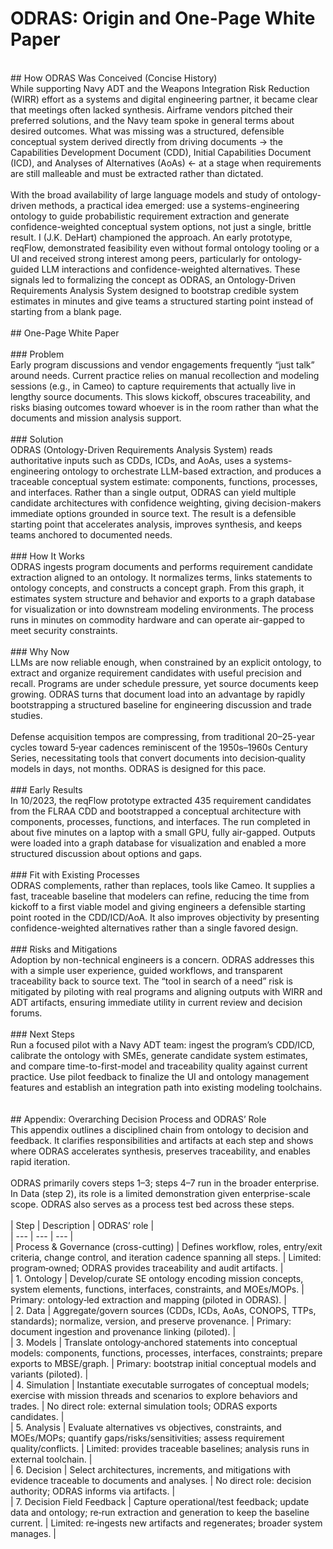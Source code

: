 # ODRAS: Origin and One-Page White Paper<br>
<br>
## How ODRAS Was Conceived (Concise History)<br>
While supporting Navy ADT and the Weapons Integration Risk Reduction (WIRR) effort as a systems and digital engineering partner, it became clear that meetings often lacked synthesis. Airframe vendors pitched their preferred solutions, and the Navy team spoke in general terms about desired outcomes. What was missing was a structured, defensible conceptual system derived directly from driving documents → the Capabilities Development Document (CDD), Initial Capabilities Document (ICD), and Analyses of Alternatives (AoAs) ← at a stage when requirements are still malleable and must be extracted rather than dictated.<br>
<br>
With the broad availability of large language models and study of ontology-driven methods, a practical idea emerged: use a systems-engineering ontology to guide probabilistic requirement extraction and generate confidence-weighted conceptual system options, not just a single, brittle result. I (J.K. DeHart) championed the approach. An early prototype, reqFlow, demonstrated feasibility even without formal ontology tooling or a UI and received strong interest among peers, particularly for ontology-guided LLM interactions and confidence-weighted alternatives. These signals led to formalizing the concept as ODRAS, an Ontology-Driven Requirements Analysis System designed to bootstrap credible system estimates in minutes and give teams a structured starting point instead of starting from a blank page.<br>
<br>
## One-Page White Paper<br>
<br>
### Problem<br>
Early program discussions and vendor engagements frequently “just talk” around needs. Current practice relies on manual recollection and modeling sessions (e.g., in Cameo) to capture requirements that actually live in lengthy source documents. This slows kickoff, obscures traceability, and risks biasing outcomes toward whoever is in the room rather than what the documents and mission analysis support.<br>
<br>
### Solution<br>
ODRAS (Ontology-Driven Requirements Analysis System) reads authoritative inputs such as CDDs, ICDs, and AoAs, uses a systems-engineering ontology to orchestrate LLM-based extraction, and produces a traceable conceptual system estimate: components, functions, processes, and interfaces. Rather than a single output, ODRAS can yield multiple candidate architectures with confidence weighting, giving decision-makers immediate options grounded in source text. The result is a defensible starting point that accelerates analysis, improves synthesis, and keeps teams anchored to documented needs.<br>
<br>
### How It Works<br>
ODRAS ingests program documents and performs requirement candidate extraction aligned to an ontology. It normalizes terms, links statements to ontology concepts, and constructs a concept graph. From this graph, it estimates system structure and behavior and exports to a graph database for visualization or into downstream modeling environments. The process runs in minutes on commodity hardware and can operate air-gapped to meet security constraints.<br>
<br>
### Why Now<br>
LLMs are now reliable enough, when constrained by an explicit ontology, to extract and organize requirement candidates with useful precision and recall. Programs are under schedule pressure, yet source documents keep growing. ODRAS turns that document load into an advantage by rapidly bootstrapping a structured baseline for engineering discussion and trade studies.<br>
<br>
Defense acquisition tempos are compressing, from traditional 20–25-year cycles toward 5‑year cadences reminiscent of the 1950s–1960s Century Series, necessitating tools that convert documents into decision‑quality models in days, not months. ODRAS is designed for this pace.<br>
<br>
### Early Results<br>
In 10/2023, the reqFlow prototype extracted 435 requirement candidates from the FLRAA CDD and bootstrapped a conceptual architecture with components, processes, functions, and interfaces. The run completed in about five minutes on a laptop with a small GPU, fully air-gapped. Outputs were loaded into a graph database for visualization and enabled a more structured discussion about options and gaps.<br>
<br>
### Fit with Existing Processes<br>
ODRAS complements, rather than replaces, tools like Cameo. It supplies a fast, traceable baseline that modelers can refine, reducing the time from kickoff to a first viable model and giving engineers a defensible starting point rooted in the CDD/ICD/AoA. It also improves objectivity by presenting confidence-weighted alternatives rather than a single favored design.<br>
<br>
### Risks and Mitigations<br>
Adoption by non-technical engineers is a concern. ODRAS addresses this with a simple user experience, guided workflows, and transparent traceability back to source text. The “tool in search of a need” risk is mitigated by piloting with real programs and aligning outputs with WIRR and ADT artifacts, ensuring immediate utility in current review and decision forums.<br>
<br>
### Next Steps<br>
Run a focused pilot with a Navy ADT team: ingest the program’s CDD/ICD, calibrate the ontology with SMEs, generate candidate system estimates, and compare time-to-first-model and traceability quality against current practice. Use pilot feedback to finalize the UI and ontology management features and establish an integration path into existing modeling toolchains.<br>
<br>
<br>
## Appendix: Overarching Decision Process and ODRAS’ Role<br>
This appendix outlines a disciplined chain from ontology to decision and feedback. It clarifies responsibilities and artifacts at each step and shows where ODRAS accelerates synthesis, preserves traceability, and enables rapid iteration.<br>
<br>
ODRAS primarily covers steps 1–3; steps 4–7 run in the broader enterprise. In Data (step 2), its role is a limited demonstration given enterprise-scale scope. ODRAS also serves as a process test bed across these steps.<br>
<br>
| Step | Description | ODRAS’ role |<br>
| --- | --- | --- |<br>
| Process & Governance (cross-cutting) | Defines workflow, roles, entry/exit criteria, change control, and iteration cadence spanning all steps. | Limited: program‑owned; ODRAS provides traceability and audit artifacts. |<br>
| 1. Ontology | Develop/curate SE ontology encoding mission concepts, system elements, functions, interfaces, constraints, and MOEs/MOPs. | Primary: ontology‑led extraction and mapping (piloted in ODRAS). |<br>
| 2. Data | Aggregate/govern sources (CDDs, ICDs, AoAs, CONOPS, TTPs, standards); normalize, version, and preserve provenance. | Primary: document ingestion and provenance linking (piloted). |<br>
| 3. Models | Translate ontology‑anchored statements into conceptual models: components, functions, processes, interfaces, constraints; prepare exports to MBSE/graph. | Primary: bootstrap initial conceptual models and variants (piloted). |<br>
| 4. Simulation | Instantiate executable surrogates of conceptual models; exercise with mission threads and scenarios to explore behaviors and trades. | No direct role: external simulation tools; ODRAS exports candidates. |<br>
| 5. Analysis | Evaluate alternatives vs objectives, constraints, and MOEs/MOPs; quantify gaps/risks/sensitivities; assess requirement quality/conflicts. | Limited: provides traceable baselines; analysis runs in external toolchain. |<br>
| 6. Decision | Select architectures, increments, and mitigations with evidence traceable to documents and analyses. | No direct role: decision authority; ODRAS informs via artifacts. |<br>
| 7. Decision Field Feedback | Capture operational/test feedback; update data and ontology; re‑run extraction and generation to keep the baseline current. | Limited: re‑ingests new artifacts and regenerates; broader system manages. |<br>
<br>
<br>

